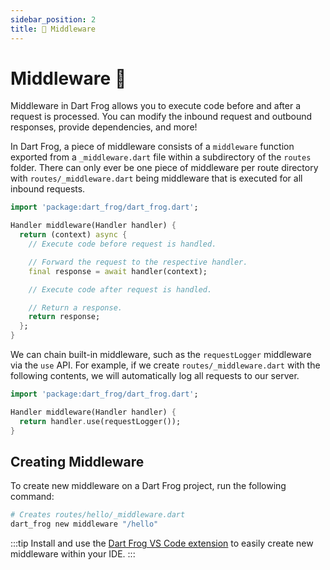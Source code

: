 ```yaml
---
sidebar_position: 2
title: 🍔 Middleware
---
```


# Middleware 🍔

Middleware in Dart Frog allows you to execute code before and after a request is processed. You can modify the inbound request and outbound responses, provide dependencies, and more!

In Dart Frog, a piece of middleware consists of a `middleware` function exported from a `_middleware.dart` file within a subdirectory of the `routes` folder. There can only ever be one piece of middleware per route directory with `routes/_middleware.dart` being middleware that is executed for all inbound requests.

```dart
import 'package:dart_frog/dart_frog.dart';

Handler middleware(Handler handler) {
  return (context) async {
    // Execute code before request is handled.

    // Forward the request to the respective handler.
    final response = await handler(context);

    // Execute code after request is handled.

    // Return a response.
    return response;
  };
}
```

We can chain built-in middleware, such as the `requestLogger` middleware via the `use` API. For example, if we create `routes/_middleware.dart` with the following contents, we will automatically log all requests to our server.

```dart
import 'package:dart_frog/dart_frog.dart';

Handler middleware(Handler handler) {
  return handler.use(requestLogger());
}
```

## Creating Middleware

To create new middleware on a Dart Frog project, run the following command:

```bash
# Creates routes/hello/_middleware.dart
dart_frog new middleware "/hello"
```

:::tip
Install and use the [Dart Frog VS Code extension](https://marketplace.visualstudio.com/items?itemName=VeryGoodVentures.dart-frog) to easily create new middleware within your IDE.
:::
